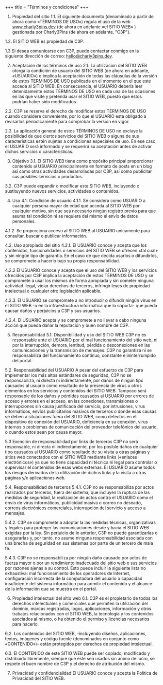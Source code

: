 +++
title = "Términos y condiciones"
+++
1. Propiedad del sitio
1.1. El siguiente documento (denominado a partir de ahora como «TÉRMINOS DE USO») regula el uso de la web www.charly3pins.dev (de ahora en adelante «el SITIO WEB» ) gestionada por Charly3Pins (de ahora en adelante, "C3P").

1.2. El SITIO WEB es propiedad de C3P.

1.3 Si desea comunicarse con C3P, puede contactar conmigo en la siguiente dirección de correo: hello@charly3pins.dev.

2. Aceptación de los términos de uso
2.1. La utilización del SITIO WEB otorga la condición de usuario del SITIO WEB (de ahora en adelante, «USUARIO») e implica la aceptación de todas las cláusulas de la versión de estos TERMINOS DE USO publicada en el momento en el que este acceda al SITIO WEB. En consecuencia, el USUARIO debería leer detenidamente estos TÉRMINOS DE USO en cada una de las ocasiones en las que visite y pretenda usar el SITIO WEB, puesto que estos podrían haber sido modificados.

2.2. C3P se reserva el derecho de modificar estos TÉRMINOS DE USO cuando considere conveniente, por lo que el USUARIO esta obligado a revisarlos periodicamente para comprobar la versión en vigor.

2.3. La aplicación general de estos TÉRMINOS DE USO no excluye la posibilidad de que ciertos servicios del SITIO WEB o alguna de sus características estén sujetas a condiciones especiales de uso. En ese caso, el USUARIO será informado y se requerirá su aceptación antes de activar dichos servicios o características.

3. Objetivo
3.1. El SITIO WEB tiene como propósito principal proporcionar contenido al USUARIO principalmente en formato de posts en un blog así como otras actividades desarrolladas por C3P, así como publicitar sus posibles servicios o productos.

3.2. C3P puede expandir o modificar este SITIO WEB, incluyendo o sustituyendo nuevos servicios, actividades o contenidos.

4. Uso
4.1. Condición de usuario
4.1.1. Se considera como USUARIO a cualquier persona mayor de edad que acceda al SITIO WEB por cualquier motivo, sin que sea necesario ningún registro previo para que asuma tal condición ni se requiera del mismo el envío de datos personales.

4.1.2. Se proporciona acceso al SITIO WEB al USUARIO unicamente para consultar, buscar o publicar información.

4.2. Uso apropiado del sitio
4.2.1. El USUARIO conoce y acepta que los contenidos, funcionalidades o servicios del SITIO WEB se ofrecen «tal cual» y sin ningún tipo de garantía. En el caso de que decida usarlos o difundirlos, se compromete a hacerlo bajo su propia responsabilidad.

4.2.2 El USUARIO conoce y acepta que el uso del SITIO WEB y los servicios ofrecidos por C3P implica la aceptación de estos TÉRMINOS DE USO y se compromete a usar los mismos de forma apropiada y sin cometer ninguna actividad ilegal, violar derechos de terceros, infringir leyes de propiedad intelectual o cualquier otro legislación aplicable.

4.2.3. El USUARIO se compromete a no introducir o difundir ningún virus en el SITIO WEB -o en la infraestructura informática que lo soporta- que pueda causar daños y perjuicios a C3P y sus usuarios.

4.2.4. El USUARIO acepta y se compromete a no llevar a cabo ninguna acción que pueda dañar la reputación y buen nombre de C3P.

5. Responsabilidad
5.1. Disponibilidad y uso del SITIO WEB
C3P no es responsable ante el USUARIO por el mal funcionamiento del sitio web, ni por la interrupción, demora, lentitud, pérdida o desconexiones en las comunicaciones y la transmisión de mensajes. C3P no garantiza ni se responsabiliza del funcionamiento continuo, constante e ininterrumpido del portal.

5.2. Responsabilidad del USUARIO
A pesar del esfuerzo de C3P para implementar los más altos estándares de seguridad, C3P no se responsabiliza, ni directa ni indirectamente, por daños de ningún tipo causados al usuario como resultado de la presencia de virus u otros elementos en los servicios y contenidos del SITIO WEB. Tampoco será responsable de los daños y pérdidas causados al USUARIO por errores de acceso y errores en el acceso, en las conexiones, transmisiones o interrupciones sin causa justificada del servicio, por intrusiones, virus informáticos, envíos publicitarios masivos de terceros o donde esas causas se deben a situaciones fuera del SITIO WEB, como defectos en el dispositivo de conexión del USUARIO, deficiencia en su conexión, virus internos o problemas de comunicación del proveedor telefónico del usuario, o cuando estos sean por causa mayor.

5.3 Exención de responsabilidad por links de terceros
C3P no será responsable, ni directa ni indirectamente, por los posible daños de cualquier tipo causados al USUARIO como resultado de su visita a otras páginas y sitios web conectados con el SITIO WEB mediante links («enlaces electrónicos») ya que no tiene capacidad ni técnica ni legal para controlar o supervisar el contenidos de esas webs externas. El USUARIO asume todos los riesgos derivados de la utilización de dichos links y la visita a otras páginas y/o aplicaciones web.

5.4. Responsabilidad de terceros
5.4.1. C3P no se responsabiliza por actos realizados por terceros, fuera del sistema, que incluyen la ruptura de las medidas de seguridad, la realización de actos contra el USUARIO como el envío de virus informáticos, publicidad masiva o correo no deseado, correos electrónicos comerciales, interrupción del servicio y acceso a mensajes.

5.4.2. C3P se compromete a adoptar la las medidas técnicas, organizativas y legales para proteger las comunicaciones desde y hacia el SITIO WEB exigidas por la ley. Sin perjuicio de lo anterior, C3P no puede garantizarlas o asegurarlas y, por tanto, no asume ninguna responsabilidad asociada con una brecha de seguridad en sus sistemas por parte de un tercero de mala fe.

5.4.3. C3P no se responsabiliza por ningún daño causado por actos de fuerza mayor o por un rendimiento inadecuado del sitio web o sus servicios por razones ajenas a su control. Esto puede incluir la siguiente lista no exhaustiva: mal funcionamiento de los operadores de Internet, configuración incorrecta de la computadora del usuario o capacidad insuficiente del sistema informático para admitir el contenido y el alcance de la información que se muestra en el portal.

6. Propiedad intelectual del sitio web
6.1. C3P es el propietario de todos los derechos intelectuales y comerciales que permiten la utilización del dominio, marcas registradas, logos, aplicaciones, información y otros trabajos relacionados con el SITIO WEB, la tecnología y los contenidos asociados al mismo, o ha obtenido el permiso y licencias necesarios para hacerlo.

6.2. Los contenidos del SITIO WEB, -incluyendo diseños, aplicaciones, textos, imágenes y código fuente (denominados en conjunto como «CONTENIDO»)- están protegidos por derechos de propiedad intelectual.

6.3. El CONTENIDO de este SITIO WEB puede ser copiado, modificado y distribuido libremente, siempre que este sea usados sin ánimo de lucro, se respete el buen nombre de C3P y el derecho de atribución del mismo.

7. Privacidad y confidencialidad
El USUARIO conoce y acepta la Política de Privacidad del SITIO WEB.
